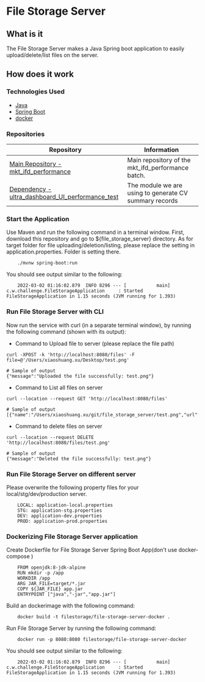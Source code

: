 # File Storage Server

## What is it

The File Storage Server makes a Java Spring boot application to easily upload/delete/list files on the server.

## How does it work

### Technologies Used

- [Java](https://www.oracle.com/java/technologies/)
- [Spring Boot](https://spring.io/projects/spring-boot)
- [docker](https://www.docker.com/)

### Repositories

|Repository | Information |
|--------|----------|
|[Main Repository - mkt_ifd_performance](https://git.rakuten-it.com/projects/ADMKTIFD/repos/mkt_ifd_performance/browse)| Main repository of the mkt_ifd_performance batch.|
|[Dependency - ultra_dashboard_UI_performance_test](https://git.rakuten-it.com/projects/ADMKTIFD/repos/mkt_ifd_performance/browse?at=refs%2Fheads%2Ffeature%2FTRAR-3692_prepare_test_data)| The module we are using to generate CV summary records|



### Start the Application 
Use Maven and run the following command in a terminal window. 
First, download this repository and go to ${file_storage_server} directory. As for target folder for file uploading/deletion/listing, please replace the setting in application.properties. Folder is setting there. 
```
    ./mvnw spring-boot:run
```
You should see output similar to the following:
```    
    2022-03-02 01:16:02.879  INFO 8296 --- [           main] c.w.challenge.FileStorageApplication     : Started FileStorageApplication in 1.15 seconds (JVM running for 1.393)
```

### Run File Storage Server with CLI
Now run the service with curl (in a separate terminal window), by running the following command (shown with its output):

- Command to Upload file to server (please replace the file path)
```shell
curl -XPOST -k 'http://localhost:8080/files' -F file=@'/Users/xiaoshuang.xu/Desktop/test.png'

# Sample of output
{"message":"Uploaded the file successfully: test.png"}
```

- Command to List all files on server
```shell
curl --location --request GET 'http://localhost:8080/files'

# Sample of output 
[{"name":"/Users/xiaoshuang.xu/git/file_storage_server/test.png","url":"http://localhost:8080/files/test.png"}]
```

- Command to delete files on server
```shell
curl --location --request DELETE 'http://localhost:8080/files/test.png'

# Sample of output
{"message":"Deleted the file successfully: test.png"}
```

### Run File Storage Server on different server
Please overwrite the following property files for your local/stg/dev/production server.
```
    LOCAL: application-local.properties
    STG: application-stg.properties
    DEV: application-dev.properties
    PROD: application-prod.properties
```
### Dockerizing File Storage Server application
Create Dockerfile for File Storage Server Spring Boot App(don't use docker-compose )

```
    FROM openjdk:8-jdk-alpine
    RUN mkdir -p /app
    WORKDIR /app
    ARG JAR_FILE=target/*.jar
    COPY ${JAR_FILE} app.jar
    ENTRYPOINT ["java","-jar","app.jar"]
```

Build an dockerimage with the following command:
```
    docker build -t filestorage/file-storage-server-docker .
```

Run File Storage Server by running the following command:
```
    docker run -p 8080:8080 filestorage/file-storage-server-docker
```

You should see output similar to the following:
```    
    2022-03-02 01:16:02.879  INFO 8296 --- [           main] c.w.challenge.FileStorageApplication     : Started FileStorageApplication in 1.15 seconds (JVM running for 1.393)
```